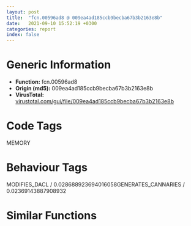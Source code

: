```yaml
---
layout: post
title:  "fcn.00596ad8 @ 009ea4ad185ccb9becba67b3b2163e8b"
date:   2021-09-10 15:52:19 +0300
categories: report
index: false
---
```


# Generic Information
- **Function:** fcn.00596ad8
- **Origin (md5):** 009ea4ad185ccb9becba67b3b2163e8b
- **VirusTotal:** [virustotal.com/gui/file/009ea4ad185ccb9becba67b3b2163e8b][virustotal_ref]

# Code Tags
<span class="tag" id="MEMORY">MEMORY</span>


# Behaviour Tags
<span class="bhv-tag" id="MODIFIES_DACL">MODIFIES_DACL / 0.028688923694016058</span><span class="bhv-tag" id="GENERATES_CANNARIES">GENERATES_CANNARIES / 0.02369143887908932</span>

# Similar Functions
<script type="text/javascript" src="https://www.gstatic.com/charts/loader.js"></script>
<script type="text/javascript">

    google.charts.load('current', {'packages':['corechart']});
    google.charts.setOnLoadCallback(drawChart);

    function drawChart() {
    var data = new google.visualization.DataTable();
        data.addColumn('number', 'X');
        data.addColumn('number', 'Y');
        data.addColumn({type: 'string', role: 'tooltip', 'p': {'html': true}});
        data.addColumn({'type': 'string', 'role': 'style'});
        
        data.addRows([
    [-66.07862854003906, 26.841636657714844, '<b><a href="/report/fcn.00596ad8@009ea4ad185ccb9becba67b3b2163e8b">fcn.00596ad8</a><br>@009ea4ad185ccb9becba67b3b2163e8b</b><br>', 'point { fill-color: #e0440e; }'],
[70.13102722167969, -149.4495849609375, '<b><a href="/report/fcn.0041c4e3@505be53c36227b94e2fcc406f247f6e5">fcn.0041c4e3</a><br>@505be53c36227b94e2fcc406f247f6e5</b><br>', 'null'],
[148.2395477294922, -148.9193572998047, '<b><a href="/report/fcn.0047e540@289859175c221b107317af7727d26c17">fcn.0047e540</a><br>@289859175c221b107317af7727d26c17</b><br>', 'null'],
[92.6712417602539, -220.04827880859375, '<b><a href="/report/fcn.0041d811@f5b8476c36459986b226c45654aeb016">fcn.0041d811</a><br>@f5b8476c36459986b226c45654aeb016</b><br>', 'null'],
[45.0484619140625, 78.54728698730469, '<b><a href="/report/fcn.00500338@557dcbbf2711fedc520328fbbc657056">fcn.00500338</a><br>@557dcbbf2711fedc520328fbbc657056</b><br>', 'null'],
[5.862302780151367, -112.53231048583984, '<b><a href="/report/fcn.0041c184@e83552e81a6f265fd7baa50402d3d47d">fcn.0041c184</a><br>@e83552e81a6f265fd7baa50402d3d47d</b><br>', 'null'],
[95.08199310302734, -80.13607025146484, '<b><a href="/report/fcn.0041ce11@20a93604f17ee6f3c2aa7b1f7a497fcf">fcn.0041ce11</a><br>@20a93604f17ee6f3c2aa7b1f7a497fcf</b><br>', 'null'],
[-31.160539627075195, 90.9473648071289, '<b><a href="/report/fcn.00599948@140d3779c34998b2115004c062b02ca8">fcn.00599948</a><br>@140d3779c34998b2115004c062b02ca8</b><br>', 'null'],
[8.38978099822998, -196.20834350585938, '<b><a href="/report/fcn.0041c2c1@e16f74a2849182d98050864255e902f8">fcn.0041c2c1</a><br>@e16f74a2849182d98050864255e902f8</b><br>', 'null'],
[7.107899188995361, 17.25104522705078, '<b><a href="/report/fcn.00403c48@48bb9a03c360009e9463dfd5be4e0ca0">fcn.00403c48</a><br>@48bb9a03c360009e9463dfd5be4e0ca0</b><br>', 'null'],
[6.3326849937438965, 185.29898071289062, '<b><a href="/report/fcn.00580cb7@c60344b51fa39a329b92557d24ff7670">fcn.00580cb7</a><br>@c60344b51fa39a329b92557d24ff7670</b><br>', 'null'],

        ]);

    var options = {
        title: 'Similarity Plot',
        legend: 'none',
        colors: ['#dedbd9', '#e6693e', '#ec8f6e', '#f3b49f', '#f6c7b6'],
        tooltip: {isHtml: true, trigger: 'both'},
        explorer: {
        actions: ["dragToZoom", "rightClickToReset"],
        },
        chartArea: {
        width: '80%',
        height: '80%'
        },
        width: '100%',
        height: '100%'
    };

    var chart = new google.visualization.ScatterChart(document.getElementById('chart_div'));

    chart.draw(data, options);
    }
    
</script>


<div id="chart_div" style="width: 100%px; height: 100%;"></div>

# Disassembled Code
{% highlight nasm %}

push ebp
mov ebp, esp
push ecx
push ecx
push ebx
push esi
mov esi, dword[0x5a8410]
push edi
mov edx, dword[esi+0x10]
cmp edx, 0xffffffff
je 0x596b91
mov edi, dword[esi+8]
lea ecx, [esi+0x2018]
mov eax, edi
sub eax, esi
sub eax, 0x18
sar eax, 3
shl eax, 0xc
add eax, edx
cmp edi, ecx
mov dword[ebp-4], eax
jae 0x596b4b
mov ecx, dword[edi]
mov ebx, dword[ebp+8]
cmp ecx, ebx
jl 0x596b34
cmp dword[edi+4], ebx
jbe 0x596b34
push ebx
push ecx
push eax
call fcn.00596ce0
add esp, 0xc
test eax, eax
jne 0x596ba3
mov eax, dword[ebp-4]
mov dword[edi+4], ebx
add edi, 8
lea ecx, [esi+0x2018]
add eax, 0x1000
cmp edi, ecx
mov dword[ebp-4], eax
jb 0x596b11
jmp 0x596b4e
mov ebx, dword[ebp+8]
mov eax, dword[esi+8]
mov ecx, dword[esi+0x10]
lea edi, [esi+0x18]
mov dword[ebp-8], eax
cmp edi, eax
mov dword[ebp-4], ecx
jae 0x596b94
mov eax, dword[edi]
cmp eax, ebx
jl 0x596b80
cmp dword[edi+4], ebx
jbe 0x596b80
push ebx
push eax
push dword[ebp-4]
call fcn.00596ce0
add esp, 0xc
test eax, eax
jne 0x596ba3
mov dword[edi+4], ebx
add dword[ebp-4], 0x1000
add edi, 8
cmp edi, dword[ebp-8]
jb 0x596b61
jmp 0x596b94
mov ebx, dword[ebp+8]
mov esi, dword[esi]
cmp esi, dword[0x5a8410]
je 0x596bb3
jmp 0x596ae6
mov dword[0x5a8410], esi
sub dword[edi], ebx
mov dword[esi+8], edi
jmp 0x596cdb
mov eax, 0x5a63f0
mov edi, eax
cmp dword[edi+0x10], 0xffffffff
je 0x596bc6
cmp dword[edi+0xc], 0
jne 0x596bd2
mov edi, dword[edi]
cmp edi, eax
je 0x596ca7
jmp 0x596bba
mov ebx, dword[edi+0xc]
and dword[ebp-4], 0
mov esi, ebx
mov eax, ebx
sub esi, edi
sub esi, 0x18
sar esi, 3
shl esi, 0xc
add esi, dword[edi+0x10]
cmp dword[ebx], 0xffffffff
jne 0x596c01
cmp dword[ebp-4], 0x10
jge 0x596c01
add eax, 8
inc dword[ebp-4]
cmp dword[eax], 0xffffffff
je 0x596bf0
mov eax, dword[ebp-4]
push 4
shl eax, 0xc
push 0x1000
push eax
push esi
mov dword[ebp-8], eax
call dword[sym.imp.KERNEL32.dll_VirtualAlloc]
cmp eax, esi
jne 0x596cd9
push 0
push dword[ebp-8]
push esi
call fcn.00597350
mov edx, dword[ebp-4]
add esp, 0xc
test edx, edx
mov ecx, ebx
jle 0x596c68
lea eax, [esi+4]
mov dword[ebp-4], edx
or byte[eax+0xf4], 0xff
lea edx, [eax+4]
mov dword[eax-4], edx
mov edx, 0xf0
mov dword[eax], edx
mov dword[ecx], edx
mov dword[ecx+4], 0xf1
add eax, 0x1000
add ecx, 8
dec dword[ebp-4]
jne 0x596c3e
mov dword[0x5a8410], edi
lea eax, [edi+0x2018]
cmp ecx, eax
jae 0x596c84
cmp dword[ecx], 0xffffffff
je 0x596c82
add ecx, 8
jmp 0x596c74
cmp ecx, eax
sbb eax, eax
and eax, ecx
mov dword[edi+0xc], eax
mov eax, dword[ebp+8]
mov byte[esi+8], al
mov dword[edi+8], ebx
sub dword[ebx], eax
sub dword[esi+4], eax
lea ecx, [esi+eax+8]
lea eax, [esi+0x100]
mov dword[esi], ecx
jmp 0x596cdb
call fcn.005967e0
test eax, eax
je 0x596cd9
mov ecx, dword[eax+0x10]
mov byte[ecx+8], bl
lea edx, [ecx+ebx+8]
mov dword[0x5a8410], eax
mov dword[ecx], edx
mov edx, 0xf0
sub edx, ebx
mov dword[ecx+4], edx
movzx edx, bl
sub dword[eax+0x18], edx
lea eax, [ecx+0x100]
jmp 0x596cdb
xor eax, eax
pop edi
pop esi
pop ebx
leave
ret

{% endhighlight %}

[virustotal_ref]: https://www.virustotal.com/gui/file/009ea4ad185ccb9becba67b3b2163e8b